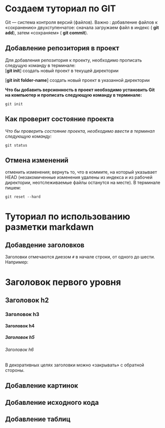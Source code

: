# Создаем туториал по GIT

Git — система контроля версий (файлов). 
Важно : добавление файлов к «сохранению» двухступенчатое: сначала загружаем файл в индекс ( **git add**), затем «сохраняем» ( **git commit**).

## Добавление репозитория в проект
Для добавления репозитория к проекту, необходимо прописать следущую команду в терминале:    
[**git init**]  создать новый проект в текущей директории

[**git init folder-name**] создать новый проект в указанной директории


**Что бы добавить версионность в проект необходимо установить Git на компьютер и прописать следующую команду в терминале:**
```
git init
```
## Как проверит состояние проекта

*Что бы проверить состояние проекта, необходимо ввести в терминал следующую команду:*
```fix
git status
```
## Отмена изменений
отменить изменения; вернуть то, что в коммите, на который указывает HEAD (незакомиченные изменения удалены из индекса и из рабочей директории, неотслеживаемые файлы останутся на месте). В терминале пишем:
```
git reset --hard 
```

# Туториал по использованию разметки markdawn

## Добавдение заголовков

Заголовки отмечаются диезом `#` в начале строки, от
одного до шести. Например:
# Заголовок первого уровня #
## Заголовок h2
### Заголовок h3
#### Заголовок h4
##### Заголовок h5
###### Заголовок h6

В декоративных целях заголовки можно «закрывать» с
обратной стороны.

## Добавление картинок

## Добавление исходного кода

## Добавление таблиц




